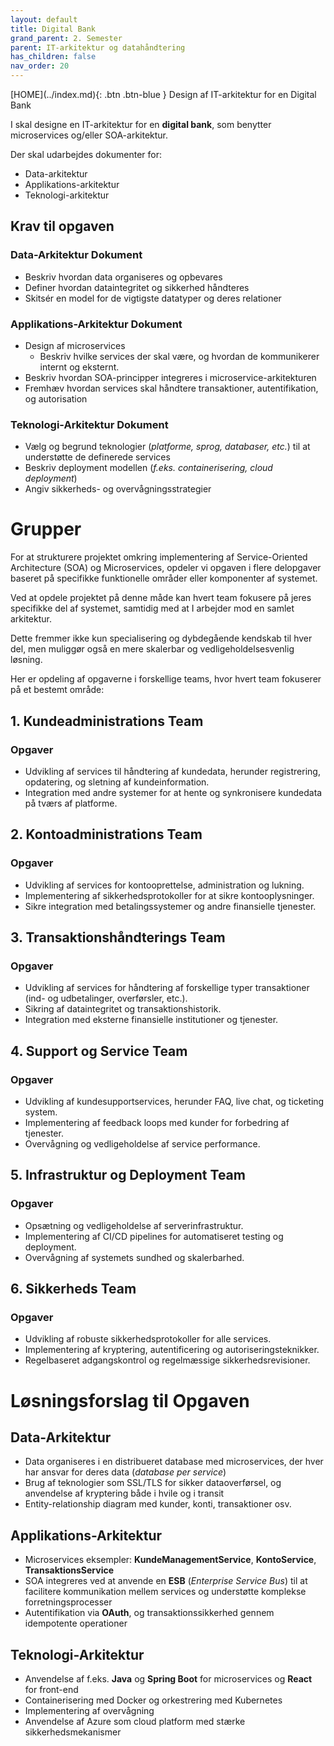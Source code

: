 ```yaml
---
layout: default
title: Digital Bank
grand_parent: 2. Semester
parent: IT-arkitektur og datahåndtering
has_children: false
nav_order: 20
---
```


<span class="fs-1">
[HOME](../index.md){: .btn .btn-blue }
</span

# Design af IT-arkitektur for en Digital Bank
I skal designe en IT-arkitektur for en **digital bank**, som benytter microservices og/eller SOA-arkitektur. 

Der skal udarbejdes dokumenter for:
- Data-arkitektur
- Applikations-arkitektur
- Teknologi-arkitektur

## Krav til opgaven

### Data-Arkitektur Dokument
- Beskriv hvordan data organiseres og opbevares
- Definer hvordan dataintegritet og sikkerhed håndteres
- Skitsér en model for de vigtigste datatyper og deres relationer

### Applikations-Arkitektur Dokument
- Design af microservices
    - Beskriv hvilke services der skal være, og hvordan de kommunikerer internt og eksternt.
- Beskriv hvordan SOA-principper integreres i microservice-arkitekturen
- Fremhæv hvordan services skal håndtere transaktioner, autentifikation, og autorisation

### Teknologi-Arkitektur Dokument
- Vælg og begrund teknologier (*platforme, sprog, databaser, etc.*) til at understøtte de definerede services
- Beskriv deployment modellen (*f.eks. containerisering, cloud deployment*)
- Angiv sikkerheds- og overvågningsstrategier

# Grupper
For at strukturere projektet omkring implementering af Service-Oriented Architecture (SOA) og Microservices, opdeler vi opgaven i flere delopgaver baseret på specifikke funktionelle områder eller komponenter af systemet.

Ved at opdele projektet på denne måde kan hvert team fokusere på jeres specifikke del af systemet, samtidig med at I arbejder mod en samlet arkitektur. 

Dette fremmer ikke kun specialisering og dybdegående kendskab til hver del, men muliggør også en mere skalerbar og vedligeholdelsesvenlig løsning.

Her er opdeling af opgaverne i forskellige teams, hvor hvert team fokuserer på et bestemt område:

##  1. Kundeadministrations Team
### Opgaver
- Udvikling af services til håndtering af kundedata, herunder registrering, opdatering, og sletning af kundeinformation.
- Integration med andre systemer for at hente og synkronisere kundedata på tværs af platforme.

## 2. Kontoadministrations Team
### Opgaver
- Udvikling af services for kontooprettelse, administration og lukning.
- Implementering af sikkerhedsprotokoller for at sikre kontooplysninger.
- Sikre integration med betalingssystemer og andre finansielle tjenester.

## 3. Transaktionshåndterings Team
### Opgaver
- Udvikling af services for håndtering af forskellige typer transaktioner (ind- og udbetalinger, overførsler, etc.).
- Sikring af dataintegritet og transaktionshistorik.
- Integration med eksterne finansielle institutioner og tjenester.

## 4. Support og Service Team
### Opgaver
- Udvikling af kundesupportservices, herunder FAQ, live chat, og ticketing system.
- Implementering af feedback loops med kunder for forbedring af tjenester.
- Overvågning og vedligeholdelse af service performance.

## 5. Infrastruktur og Deployment Team
### Opgaver
- Opsætning og vedligeholdelse af serverinfrastruktur.
- Implementering af CI/CD pipelines for automatiseret testing og deployment.
- Overvågning af systemets sundhed og skalerbarhed.

## 6. Sikkerheds Team
### Opgaver
- Udvikling af robuste sikkerhedsprotokoller for alle services.
- Implementering af kryptering, autentificering og autoriseringsteknikker.
- Regelbaseret adgangskontrol og regelmæssige sikkerhedsrevisioner.

# Løsningsforslag til Opgaven
## Data-Arkitektur
- Data organiseres i en distribueret database med microservices, der hver har ansvar for deres data (*database per service*)
- Brug af teknologier som SSL/TLS for sikker dataoverførsel, og anvendelse af kryptering både i hvile og i transit
- Entity-relationship diagram med kunder, konti, transaktioner osv.

## Applikations-Arkitektur
- Microservices eksempler: **KundeManagementService**, **KontoService**, **TransaktionsService**
- SOA integreres ved at anvende en **ESB** (*Enterprise Service Bus*) til at facilitere kommunikation mellem services og understøtte komplekse forretningsprocesser
- Autentifikation via **OAuth**, og transaktionssikkerhed gennem idempotente operationer

## Teknologi-Arkitektur
- Anvendelse af f.eks. **Java** og **Spring Boot** for microservices og **React** for front-end
- Containerisering med Docker og orkestrering med Kubernetes
- Implementering af overvågning
- Anvendelse af Azure som cloud platform med stærke sikkerhedsmekanismer